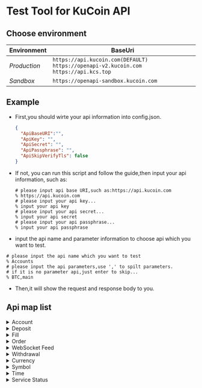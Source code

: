 # Test Tool for KuCoin API

## Choose environment

| Environment  | BaseUri                                                      |
| ------------ | ------------------------------------------------------------ |
| *Production* | `https://api.kucoin.com(DEFAULT)` `https://openapi-v2.kucoin.com` `https://api.kcs.top` |
| *Sandbox*    | `https://openapi-sandbox.kucoin.com`                         |

## Example

* First,you should wirte your api information into config.json.

  ```json
  {
    "ApiBaseURI":"",
    "ApiKey": "",
    "ApiSecret": "",
    "ApiPassphrase": "",
    "ApiSkipVerifyTls": false
  }
  ```

* If not, you can run this script and follow the guide,then input your api information, such as:

  ```shell
  # please input api base URI,such as:https://api.kucoin.com
  % https://api.kucoin.com
  # please input your api key...
  % input your api key
  # please input your api secret...
  % input your api secret
  # please input your api passphrase...
  % input your api passphrase
  ```

*  input the api name and parameter information to choose api which you want to test.

  ```shell
  # please input the api name which you want to test
  % Accounts
  # please input the api parameters,use ',' to spilt parameters.
  # if it is no parameter api,just enter to skip...
  % BTC,main
  ```

* Then,it will show the request and response body to you.

## Api map list

<details>
<summary>Account</summary>

| API Name | Request | Parameter | Parameter Example | Description |
| -------- | -------- | -------- | -------- | -------- |
| CreateAccount | POST /api/v1/accounts | type, currency | main,BTC | https://docs.kucoin.com/#create-an-account |
| Accounts | GET /api/v1/accounts | currency,type | BTC,main | https://docs.kucoin.com/#list-accounts |
| Account | GET /api/v1/accounts/{accountId}         | accountId | {account ID} | https://docs.kucoin.com/#get-an-account |
| SubAccountUsers | GET /api/v1/sub/user |  |  | https://docs.kucoin.com/#get-user-info-of-all-sub-accounts |
| SubAccounts | GET /api/v1/sub-accounts                 |  |  | https://docs.kucoin.com/#get-the-aggregated-balance-of-all-sub-accounts |
| SubAccount | GET /api/v1/sub-accounts/{subUserId} | subUserId |{sub-account ID} | https://docs.kucoin.com/#get-account-balance-of-a-sub-account |
| AccountLedgers | GET /api/v1/accounts/{accountId}/ledgers | accountId |{account ID} | https://docs.kucoin.com/#get-account-ledgers |
| AccountHolds | GET /api/v1/accounts/{accountId}/holds   | accountId | {account ID} | https://docs.kucoin.com/#get-holds |
| InnerTransferV2 | POST /api/v2/accounts/inner-transfer | Currency,from,to,amount | KCS,main,trade,2 | https://docs.kucoin.com/#inner-transfer |

</details>

<details>
<summary>Deposit</summary>

| API Name | Request | Parameter | Parameter Example | Description |
| -------- | -------- | -------- | -------- | -------- |
| CreateDepositAddress | POST /api/v1/deposit-addresses | currency | BTC | https://docs.kucoin.com/#create-deposit-address |
| DepositAddresses | GET /api/v1/deposit-addresses | currency | BTC | https://docs.kucoin.com/#get-deposit-address |
| V1Deposits | GET /api/v1/hist-deposits | currency | KCS | https://docs.kucoin.com/#get-v1-historical-deposits-list |
| Deposits | GET /api/v1/deposits | currency | KCS | https://docs.kucoin.com/#get-deposit-list |

</details>

<details>
<summary>Fill</summary>

| API Name | Request | Parameter | Parameter Example | Description |
| -------- | -------- | -------- | -------- | -------- |
| Fills | GET /api/v1/fills | tradeType | TRADE |https://docs.kucoin.com/#list-fills|
| RecentFills | GET /api/v1/limit/fills | |  |https://docs.kucoin.com/#recent-fills|

</details>

<details>
<summary>Order</summary>

| API Name | Request | Parameter | Parameter Example | Description |
| -------- | -------- | -------- | -------- | -------- |
| CreateOrder | POST /api/v1/orders | side,symbol,price,size | sell,BTC-USDT,7330,0.1 |https://docs.kucoin.com/#place-a-new-order|
| CreateMultiOrder | POST /api/v1/orders/multi | symbol,side,price,size | BTC-USDT,sell,7350,0.01 |https://docs.kucoin.com/#place-bulk-orders|
| CancelOrder | DELETE /api/v1/orders/{orderId} | orderId | {order ID} |https://docs.kucoin.com/#cancel-an-order|
| CancelOrders | DELETE /api/v1/orders | symbol | BTC-USDT |https://docs.kucoin.com/#cancel-all-orders|
| Orders | GET /api/v1/orders | symbol | BTC-USDT,sell |https://docs.kucoin.com/#list-orders|
| Order | GET /api/v1/orders/{order-id} | orderId | {order ID} |https://docs.kucoin.com/#get-an-order|
| RecentOrders | GET /api/v1/limit/orders | |  |https://docs.kucoin.com/#recent-orders|

</details>

<details>
<summary>WebSocket Feed</summary>

| API Name | Request | Parameter | Parameter Example | Description |
| -------- | -------- | -------- | -------- | -------- |
| WebSocketPublicToken | POST /api/v1/bullet-public | | | https://docs.kucoin.com/#apply-connect-token |
| WebSocketPrivateToken | POST /api/v1/bullet-private | | | https://docs.kucoin.com/#apply-connect-token |
| NewWebSocketClient |  | | | https://docs.kucoin.com/#websocket-feed |

</details>

<details>
<summary>Withdrawal</summary>

| API Name | Request | Parameter | Parameter Example | Description |
| -------- | -------- | -------- | -------- | -------- |
| WithdrawalQuotas | GET /api/v1/withdrawals/quotas | currency | BTC | https://docs.kucoin.com/#get-withdrawal-quotas |
| Withdrawals | GET /api/v1/withdrawals | | | https://docs.kucoin.com/#get-withdrawals-list |
| ApplyWithdrawal | POST /api/v1/withdrawals | currency, address,amount | KCS,{address},0.1 | https://docs.kucoin.com/#apply-withdraw-2 |
| CancelWithdrawal | DELETE /api/v1/withdrawals/{withdrawalId} | withdrawalId | {withdrawal ID} | https://docs.kucoin.com/#cancel-withdrawal |

</details>

<details>
<summary>Currency</summary>

| API Name | Request | Parameter | Parameter Example | Description |
| -------- | -------- | -------- | -------- | -------- |
| Currencies | GET /api/v1/currencies | | | https://docs.kucoin.com/#get-currencies |
| Currency | GET /api/v1/currencies/BTC | currency | BTC | https://docs.kucoin.com/#get-currency-detail |
| Prices | GET /api/v1/prices | base, currencies | USD,KCS | https://docs.kucoin.com/#get-fiat-price |

</details>

<details>
<summary>Symbol</summary>

| API Name | Request | Parameter | Parameter Example | Description |
| -------- | -------- | -------- | -------- | -------- |
| Symbols | GET /api/v1/symbols                         | | | https://docs.kucoin.com/#get-symbols-list |
| TickerLevel1 | GET /api/v1/market/orderbook/level1 | symbol | BTC-USDT | https://docs.kucoin.com/#get-ticker |
| Tickers | GET /api/v1/market/allTickers | | |  https://docs.kucoin.com/#get-all-tickers |
| AggregatedPartOrderBook | GET /api/v1/market/orderbook/level2_{depth} | symbol, depth | BTC-USDT,20 | https://docs.kucoin.com/#get-part-order-book-aggregated |
| AggregatedFullOrderBook | GET /api/v2/market/orderbook/level2 | symbol | BTC-USDT |https://docs.kucoin.com/#get-full-order-book-aggregated|
| AtomicFullOrderBook | GET GET /api/v1/market/orderbook/level3 | symbol | BTC-USDT | https://docs.kucoin.com/#get-full-order-book-atomic |
| TradeHistories | GET /api/v1/market/histories | symbol | BTC-USDT | https://docs.kucoin.com/#get-trade-histories |
| KLines | GET /api/v1/market/candles | symbol, type | BTC-USDT,30min | https://docs.kucoin.com/#get-klines |
| Stats24hr | GET /api/v1/market/stats | symbol | BTC-USDT | https://docs.kucoin.com/#get-24hr-stats |
| Markets | GET /api/v1/markets | | | https://docs.kucoin.com/#get-market-list |

</details>

<details>
<summary>Time</summary>

| API Name | Request | Parameter | Parameter Example | Description |
| -------- | -------- | -------- | -------- | -------- |
| ServerTime | GET /api/v1/timestamp | | | https://docs.kucoin.com/#server-time |

</details>

<details>
<summary>Service Status</summary>

| API Name | Request | Parameter | Parameter Example | Description |
| -------- | -------- | -------- | -------- | -------- |
| ServiceStatus | GET /api/v1/status | | | https://docs.kucoin.com/#service-status |

</details>